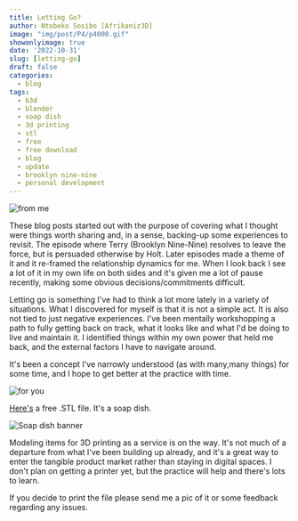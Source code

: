```yaml
---
title: Letting Go?
author: Ntobeko Sosibo [Afrikaniz3D]
image: "img/post/P4/p4000.gif"
showonlyimage: true
date: '2022-10-31'
slug: [letting-go]
draft: false
categories:
  - blog
tags:
  - b3d
  - blender
  - soap dish
  - 3d printing
  - stl
  - free
  - free download
  - blog
  - update
  - brooklyn nine-nine
  - personal development
---
```


![from me][1]

These blog posts started out with the purpose of covering what I thought were things worth sharing and, in a sense, backing-up some experiences to revisit. The episode where Terry (Brooklyn Nine-Nine) resolves to leave the force, but is persuaded otherwise by Holt. Later episodes made a theme of it and it re-framed the relationship dynamics for me. When I look back I see a lot of it in my own life on both sides and it's given me a lot of pause recently, making some obvious decisions/commitments difficult.

Letting go is something I've had to think a lot more lately in a variety of situations. What I discovered for myself is that it is not a simple act. It is also not tied to just negative experiences. I've been mentally workshopping a path to fully getting back on track, what it looks like and what I'd be doing to live and maintain it. I identified things within my own power that held me back, and the external factors I have to navigate around. 

It's been a concept I've narrowly understood (as with many,many things) for some time, and I hope to get better at the practice with time.


![for you][2]

[Here's](https://afrikaniz3dza.gumroad.com/l/xyhdb) a free .STL file. It's a soap dish. 

![Soap dish banner][3]

Modeling items for 3D printing as a service is on the way. It's not much of a departure from what I've been building up already, and it's a great way to enter the  tangible product market rather than staying in digital spaces. I don't plan on getting a printer yet, but the practice will help and there's lots to learn.

If you decide to print the file please send me a pic of it or some feedback regarding any issues.





[1]: /img/post/P4/p4001.jpg
[2]: /img/post/P4/p4002.jpg
[3]: /img/post/P4/p4003.gif
